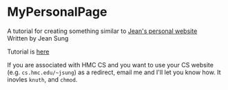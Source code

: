 MyPersonalPage
==============

A tutorial for creating something similar to [Jean's personal website](http://cs.hmc.edu/~jsung/ "woo title text")  
Written by Jean Sung


Tutorial is [here](https://github.com/jeansung/MyPersonalPage/wiki)

If you are associated with HMC CS and you want to use your CS website (e.g. ```cs.hmc.edu/~jsung```) as a redirect, email me and I'll let you know how. It inovles ```knuth```, and ```chmod```. 
